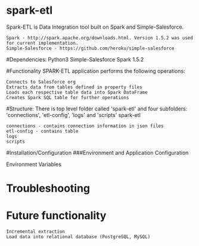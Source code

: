 # spark-etl
Spark-ETL is Data Integration tool built on Spark and Simple-Salesforce.

	Spark - http://spark.apache.org/downloads.html. Version 1.5.2 was used for current implementation.
	Simple-Salesforce - https://github.com/heroku/simple-salesforce

#Dependencies:
	Python3
	Simple-Salesforce
	Spark 1.5.2

#Functionality
SPARK-ETL application performs the following operations:

	Connects to Salesforce org
	Extracts data from tables defined in property files
	Loads each respective table data into Spark DataFrame
	Creates Spark SQL table for further operations

#Structure:
There is top level folder called 'spark-etl' and four subfolders: 'connections', 'etl-config', 'logs' and 'scripts'
spark-etl

	connections - contains connection information in json files
	etl-config - contains table 
	logs
	scripts
  
#Installation/Configuration
###Environment and Application Configuration

Environment Variables


# Troubleshooting

# Future functionality
	Incremental extraction
	Load data into relational database (PostgreSQL, MySQL)
